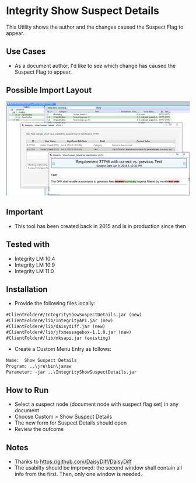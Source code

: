 # Integrity Show Suspect Details
This Utility shows the author and the changes caused the Suspect Flag to appear.

## Use Cases
- As a document author, I'd like to see which change has caused the Suspect Flag to appear. 

## Possible Import Layout
![CustomImport](doc/ShowSuspectDetails.PNG)

## Important
- This tool has been created back in 2015 and is in production since then

## Tested with
- Integrity LM 10.4
- Integrity LM 10.9
- Integrity LM 11.0

## Installation
- Provide the following files locally:

```
#ClientFolder#/IntegrityShowSuspectDetails.jar (new)
#ClientFolder#/lib/IntegrityAPI.jar (new)
#ClientFolder#/lib/daisydiff.jar (new)
#ClientFolder#/lib/jfxmessagebox-1.1.0.jar (new)
#ClientFolder#/lib/mksapi.jar (existing)
```
- Create a Custom Menu Entry as follows:
```
Name:  Show Suspect Details
Program: ..\jre\bin\javaw
Parameter: -jar ..\IntegrityShowSuspectDetails.jar
```

## How to Run
- Select a suspect node (document node with suspect flag set) in any document
- Choose Custom > Show Suspect Details
- The new form for Suspect Details should open
- Review the outcome

## Notes
- Thanks to https://github.com/DaisyDiff/DaisyDiff
- The usabilty should be improved: the second window shall contain all info from the first. Then, only one window is needed. 
